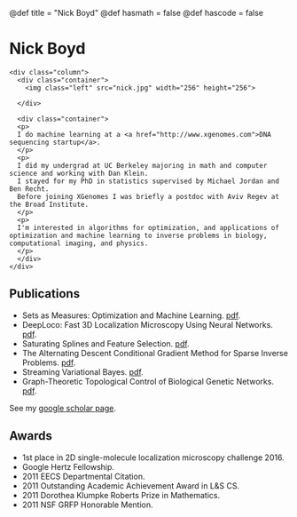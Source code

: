 @def title = "Nick Boyd"
@def hasmath = false
@def hascode = false

# Nick Boyd

~~~
<div class="column">
  <div class="container">
    <img class="left" src="nick.jpg" width="256" height="256">

  </div>

  <div class="container">
  <p>
  I do machine learning at a <a href="http://www.xgenomes.com">DNA sequencing startup</a>.
  </p>
  <p>
  I did my undergrad at UC Berkeley majoring in math and computer science and working with Dan Klein.
  I stayed for my PhD in statistics supervised by Michael Jordan and Ben Recht.
  Before joining XGenomes I was briefly a postdoc with Aviv Regev at the Broad Institute.
  </p>
  <p>
  I'm interested in algorithms for optimization, and applications of optimization and machine learning to inverse problems in biology, computational imaging, and physics.
  </p>
  </div>
</div>
~~~

## Publications


* Sets as Measures: Optimization and Machine Learning. [pdf](thesis.pdf).
* DeepLoco: Fast 3D Localization Microscopy Using Neural Networks. [pdf](https://www.biorxiv.org/content/10.1101/267096v*full.pdf).
* Saturating Splines and Feature Selection. [pdf](http://jmlr.csail.mit.edu/papers/volume18/17-178/17-178.pdf).
* The Alternating Descent Conditional Gradient Method for Sparse Inverse Problems. [pdf](adcg.pdf).
* Streaming Variational Bayes. [pdf](SVB.pdf).
* Graph-Theoretic Topological Control of Biological Genetic Networks. [pdf](topo.pdf).

See my [google scholar page](https://scholar.google.com/citations?hl=en&user=4C4GOhYAAAAJ&view_op=list_works&sortby=pubdate).

## Awards
* 1st place in 2D single-molecule localization microscopy challenge 2016.
* Google Hertz Fellowship.
* 2011 EECS Departmental Citation.
* 2011 Outstanding Academic Achievement Award in L&S CS.
* 2011 Dorothea Klumpke Roberts Prize in Mathematics.
* 2011 NSF GRFP Honorable Mention.
